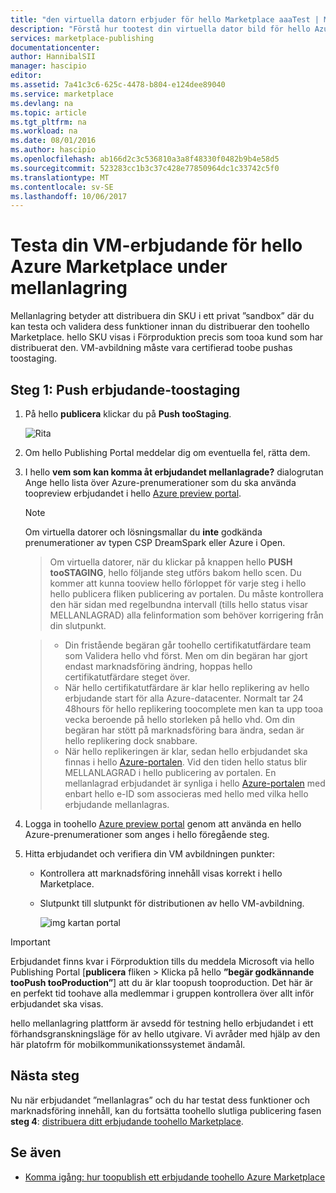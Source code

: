 ```yaml
---
title: "den virtuella datorn erbjuder för hello Marketplace aaaTest | Microsoft Docs"
description: "Förstå hur tootest din virtuella dator bild för hello Azure Marketplace."
services: marketplace-publishing
documentationcenter: 
author: HannibalSII
manager: hascipio
editor: 
ms.assetid: 7a41c3c6-625c-4478-b804-e124dee89040
ms.service: marketplace
ms.devlang: na
ms.topic: article
ms.tgt_pltfrm: na
ms.workload: na
ms.date: 08/01/2016
ms.author: hascipio
ms.openlocfilehash: ab166d2c3c536810a3a8f48330f0482b9b4e58d5
ms.sourcegitcommit: 523283cc1b3c37c428e77850964dc1c33742c5f0
ms.translationtype: MT
ms.contentlocale: sv-SE
ms.lasthandoff: 10/06/2017
---
```

# <a name="test-your-vm-offer-for-hello-azure-marketplace-in-staging"></a>Testa din VM-erbjudande för hello Azure Marketplace under mellanlagring
Mellanlagring betyder att distribuera din SKU i ett privat ”sandbox” där du kan testa och validera dess funktioner innan du distribuerar den toohello Marketplace. hello SKU visas i Förproduktion precis som tooa kund som har distribuerat den. VM-avbildning måste vara certifierad toobe pushas toostaging.

## <a name="step-1-push-your-offer-toostaging"></a>Steg 1: Push erbjudande-toostaging
1. På hello **publicera** klickar du på **Push tooStaging**.
   
    ![Rita](media/marketplace-publishing-vm-image-test-in-staging/vm-image-push-to-staging.png)
2. Om hello Publishing Portal meddelar dig om eventuella fel, rätta dem.
3. I hello **vem som kan komma åt erbjudandet mellanlagrade?** dialogrutan Ange hello lista över Azure-prenumerationer som du ska använda toopreview erbjudandet i hello [Azure preview portal](https://portal.azure.com).
   
   > [!NOTE]
   > Om virtuella datorer och lösningsmallar du **inte** godkända prenumerationer av typen CSP DreamSpark eller Azure i Open.
   > 
   > 

    > Om virtuella datorer, när du klickar på knappen hello **PUSH tooSTAGING**, hello följande steg utförs bakom hello scen. Du kommer att kunna tooview hello förloppet för varje steg i hello hello publicera fliken publicering av portalen. Du måste kontrollera den här sidan med regelbundna intervall (tills hello status visar MELLANLAGRAD) alla felinformation som behöver korrigering från din slutpunkt.

    > - Din fristående begäran går toohello certifikatutfärdare team som Validera hello vhd först. Men om din begäran har gjort endast marknadsföring ändring, hoppas hello certifikatutfärdare steget över.
    > - När hello certifikatutfärdare är klar hello replikering av hello erbjudande start för alla Azure-datacenter. Normalt tar 24 48hours för hello replikering toocomplete men kan ta upp tooa vecka beroende på hello storleken på hello vhd. Om din begäran har stött på marknadsföring bara ändra, sedan är hello replikering dock snabbare.
    > - När hello replikeringen är klar, sedan hello erbjudandet ska finnas i hello [Azure-portalen](http:/portal.azure.com). Vid den tiden hello status blir MELLANLAGRAD i hello publicering av portalen. En mellanlagrad erbjudandet är synliga i hello [Azure-portalen](http:/portal.azure.com) med enbart hello e-ID som associeras med hello med vilka hello erbjudande mellanlagras.

1. Logga in toohello [Azure preview portal](https://portal.azure.com) genom att använda en hello Azure-prenumerationer som anges i hello föregående steg.
2. Hitta erbjudandet och verifiera din VM avbildningen punkter:
   
   * Kontrollera att marknadsföring innehåll visas korrekt i hello Marketplace.
   * Slutpunkt till slutpunkt för distributionen av hello VM-avbildning.
     
      ![img kartan portal](media/marketplace-publishing-push-to-staging/pubportal-mapping-azure-portal.jpg)

> [!IMPORTANT]
> Erbjudandet finns kvar i Förproduktion tills du meddela Microsoft via hello Publishing Portal [**publicera** fliken > Klicka på hello **”begär godkännande tooPush tooProduction”**] att du är klar toopush tooproduction. Det här är en perfekt tid toohave alla medlemmar i gruppen kontrollera över allt inför erbjudandet ska visas.
> 
> hello mellanlagring plattform är avsedd för testning hello erbjudandet i ett förhandsgranskningsläge för av hello utgivare. Vi avråder med hjälp av den här platofrm för mobilkommunikationssystemet ändamål.
> 
> 

## <a name="next-steps"></a>Nästa steg
Nu när erbjudandet ”mellanlagras” och du har testat dess funktioner och marknadsföring innehåll, kan du fortsätta toohello slutliga publicering fasen **steg 4**: [distribuera ditt erbjudande toohello Marketplace](marketplace-publishing-push-to-production.md).

## <a name="see-also"></a>Se även
* [Komma igång: hur toopublish ett erbjudande toohello Azure Marketplace](marketplace-publishing-getting-started.md)

